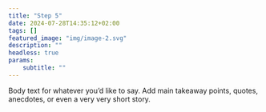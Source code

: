 ```yaml
---
title: "Step 5"
date: 2024-07-28T14:35:12+02:00
tags: []
featured_image: "img/image-2.svg"
description: ""
headless: true
params:
    subtitle: ""
---
```


Body text for whatever you’d like to say. Add main takeaway points, quotes, anecdotes, or even a very very short story. 